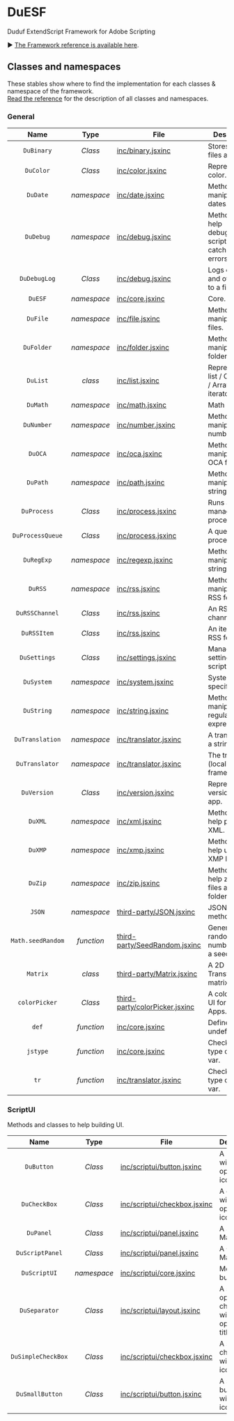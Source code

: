 # DuESF
 Duduf ExtendScript Framework for Adobe Scripting

► [The Framework reference is available here](http://duesf.rxlab.io).

## Classes and namespaces

These stables show where to find the implementation for each classes & namespace of the framework.  
[Read the reference](http://duesf.rxlab.io) for the description of all classes and namespaces.

### General

| Name | Type | File | Description |
| :---: | :---: | --- | --- |
| `DuBinary` | *Class* | [inc/binary.jsxinc](https://github.com/RxLaboratory/DuESF/blob/main/inc/binary.jsxinc) | Stores binary files as strings. |
| `DuColor` | *Class* | [inc/color.jsxinc](https://github.com/RxLaboratory/DuESF/blob/main/inc/color.jsxinc) | Represents a color. |
| `DuDate` | *namespace* | [inc/date.jsxinc](https://github.com/RxLaboratory/DuESF/blob/main/inc/date.jsxinc) | Methods to manipulate dates. |
| `DuDebug` | *namespace* | [inc/debug.jsxinc](https://github.com/RxLaboratory/DuESF/blob/main/inc/debug.jsxinc) | Methods to help debugging scripts and catching errors. |
| `DuDebugLog` | *Class* | [inc/debug.jsxinc](https://github.com/RxLaboratory/DuESF/blob/main/inc/debug.jsxinc) | Logs errors and other infos to a file. |
| `DuESF` | *namespace* | [inc/core.jsxinc](https://github.com/RxLaboratory/DuESF/blob/main/inc/core.jsxinc) | Core. |
| `DuFile` | *namespace* | [inc/file.jsxinc](https://github.com/RxLaboratory/DuESF/blob/main/inc/file.jsxinc) | Methods to manipulate files. |
| `DuFolder` | *namespace* | [inc/folder.jsxinc](https://github.com/RxLaboratory/DuESF/blob/main/inc/folder.jsxinc) | Methods to manipulate folders. |
| `DuList` | *class* | [inc/list.jsxinc](https://github.com/RxLaboratory/DuESF/blob/main/inc/list.jsxinc) | Represents a list / Collection / Array & iterator |
| `DuMath` | *namespace* | [inc/math.jsxinc](https://github.com/RxLaboratory/DuESF/blob/main/inc/math.jsxinc) | Math methods. |
| `DuNumber` | *namespace* | [inc/number.jsxinc](https://github.com/RxLaboratory/DuESF/blob/main/inc/number.jsxinc) | Methods to manipulate numbers. |
| `DuOCA` | *namespace* | [inc/oca.jsxinc](https://github.com/RxLaboratory/DuESF/blob/main/inc/oca.jsxinc) | Methods to manipulate the OCA format. |
| `DuPath` | *namespace* | [inc/path.jsxinc](https://github.com/RxLaboratory/DuESF/blob/main/inc/path.jsxinc) | Methods to manipulate string paths. |
| `DuProcess` | *Class* | [inc/process.jsxinc](https://github.com/RxLaboratory/DuESF/blob/main/inc/process.jsxinc) | Runs and manages processes. |
| `DuProcessQueue` | *Class* | [inc/process.jsxinc](https://github.com/RxLaboratory/DuESF/blob/main/inc/process.jsxinc) | A queue of processes. |
| `DuRegExp` | *namespace* | [inc/regexp.jsxinc](https://github.com/RxLaboratory/DuESF/blob/main/inc/regexp.jsxinc) | Methods to manipulate strings. |
| `DuRSS` | *namespace* | [inc/rss.jsxinc](https://github.com/RxLaboratory/DuESF/blob/main/inc/rss.jsxinc) | Methods to manipulate RSS feeds. |
| `DuRSSChannel` | *Class* | [inc/rss.jsxinc](https://github.com/RxLaboratory/DuESF/blob/main/inc/rss.jsxinc) | An RSS channel. |
| `DuRSSItem` | *Class* | [inc/rss.jsxinc](https://github.com/RxLaboratory/DuESF/blob/main/inc/rss.jsxinc) | An item in an RSS feed. |
| `DuSettings` | *Class* | [inc/settings.jsxinc](https://github.com/RxLaboratory/DuESF/blob/main/inc/settings.jsxinc) | Manages settings for the scripts. |
| `DuSystem` | *namespace* | [inc/system.jsxinc](https://github.com/RxLaboratory/DuESF/blob/main/inc/system.jsxinc) | System (OS specific) tools. |
| `DuString` | *namespace* | [inc/string.jsxinc](https://github.com/RxLaboratory/DuESF/blob/main/inc/string.jsxinc) | Methods to manipulate regular expressions. |
| `DuTranslation` | *namespace* | [inc/translator.jsxinc](https://github.com/RxLaboratory/DuESF/blob/main/inc/translator.jsxinc) | A translation of a string. |
| `DuTranslator` | *namespace* | [inc/translator.jsxinc](https://github.com/RxLaboratory/DuESF/blob/main/inc/translator.jsxinc) | The translation (localization) framework. |
| `DuVersion` | *Class* | [inc/version.jsxinc](https://github.com/RxLaboratory/DuESF/blob/main/inc/version.jsxinc) | Represents the version of an app. |
| `DuXML` | *namespace* | [inc/xml.jsxinc](https://github.com/RxLaboratory/DuESF/blob/main/inc/xml.jsxinc) | Methods to help parsing XML. |
| `DuXMP` | *namespace* | [inc/xmp.jsxinc](https://github.com/RxLaboratory/DuESF/blob/main/inc/xmp.jsxinc) | Methods to help using the XMP library. |
| `DuZip` | *namespace* | [inc/zip.jsxinc](https://github.com/RxLaboratory/DuESF/blob/main/inc/zip.jsxinc) | Methods to help zipping files and folders. |
| `JSON` | *namespace* | [third-party/JSON.jsxinc](https://github.com/RxLaboratory/DuESF/blob/main/third-party/JSON.jsxinc) | JSON methods. |
| `Math.seedRandom` | *function* | [third-party/SeedRandom.jsxinc](https://github.com/RxLaboratory/DuESF/blob/main/third-party/SeedRandom.jsxinc) | Generates random numbers with a seed. |
| `Matrix` | *class* | [third-party/Matrix.jsxinc](https://github.com/RxLaboratory/DuESF/blob/main/third-party/Matrix.jsxinc) | A 2D Transformation matrix. |
| `colorPicker` | *Class* | [third-party/colorPicker.jsxinc](https://github.com/RxLaboratory/DuESF/blob/main/third-party/colorPicker.jsxinc) | A color picker UI for Adobe Apps. |
| `def` | *function* | [inc/core.jsxinc](https://github.com/RxLaboratory/DuESF/blob/main/inc/core.jsxinc) | Defines a undefined var. |
| `jstype` | *function* | [inc/core.jsxinc](https://github.com/RxLaboratory/DuESF/blob/main/inc/core.jsxinc) | Checks the JS type of any var. |
| `tr` | *function* | [inc/translator.jsxinc](https://github.com/RxLaboratory/DuESF/blob/main/inc/core.jsxinc) | Checks the JS type of any var. |

### ScriptUI

Methods and classes to help building UI.

| Name | Type | File | Description |
| :---: | :---: | --- | --- |
| `DuButton` | *Class* | [inc/scriptui/button.jsxinc](https://github.com/RxLaboratory/DuESF/blob/main/inc/scriptui/button.jsxinc) | A button with an optional icon. |
| `DuCheckBox` | *Class* | [inc/scriptui/checkbox.jsxinc](https://github.com/RxLaboratory/DuESF/blob/main/inc/scriptui/checkbox.jsxinc) | A checkbox with an optional icon. |
| `DuPanel` | *Class* | [inc/scriptui/panel.jsxinc](https://github.com/RxLaboratory/DuESF/blob/main/inc/scriptui/panel.jsxinc) | A Simple Main Panel. |
| `DuScriptPanel` | *Class* | [inc/scriptui/panel.jsxinc](https://github.com/RxLaboratory/DuESF/blob/main/inc/scriptui/panel.jsxinc) | A Complete Main Panel. |
| `DuScriptUI` | *namespace* | [inc/scriptui/core.jsxinc](https://github.com/RxLaboratory/DuESF/blob/main/inc/scriptui/core.jsxinc) | Methods to build UI. |
| `DuSeparator` | *Class* | [inc/scriptui/layout.jsxinc](https://github.com/RxLaboratory/DuESF/blob/main/inc/scriptui/layout.jsxinc) | A separator optionaly checkable with an optional title. |
| `DuSimpleCheckBox` | *Class* | [inc/scriptui/checkbox.jsxinc](https://github.com/RxLaboratory/DuESF/blob/main/inc/scriptui/checkbox.jsxinc) | A simple checkbox without icon. |
| `DuSmallButton` | *Class* | [inc/scriptui/button.jsxinc](https://github.com/RxLaboratory/DuESF/blob/main/inc/scriptui/button.jsxinc) | A small button without icon. |
